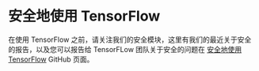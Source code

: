 # 安全地使用 TensorFlow

在使用 TensorFlow 之前，请关注我们的安全模块，这里有我们的最近关于安全的报告，以及您可以报告给 TensorFLow 团队关于安全的问题在 
[安全地使用 TensorFlow](https://github.com/tensorflow/tensorflow/blob/master/SECURITY.md) GitHub 页面。
